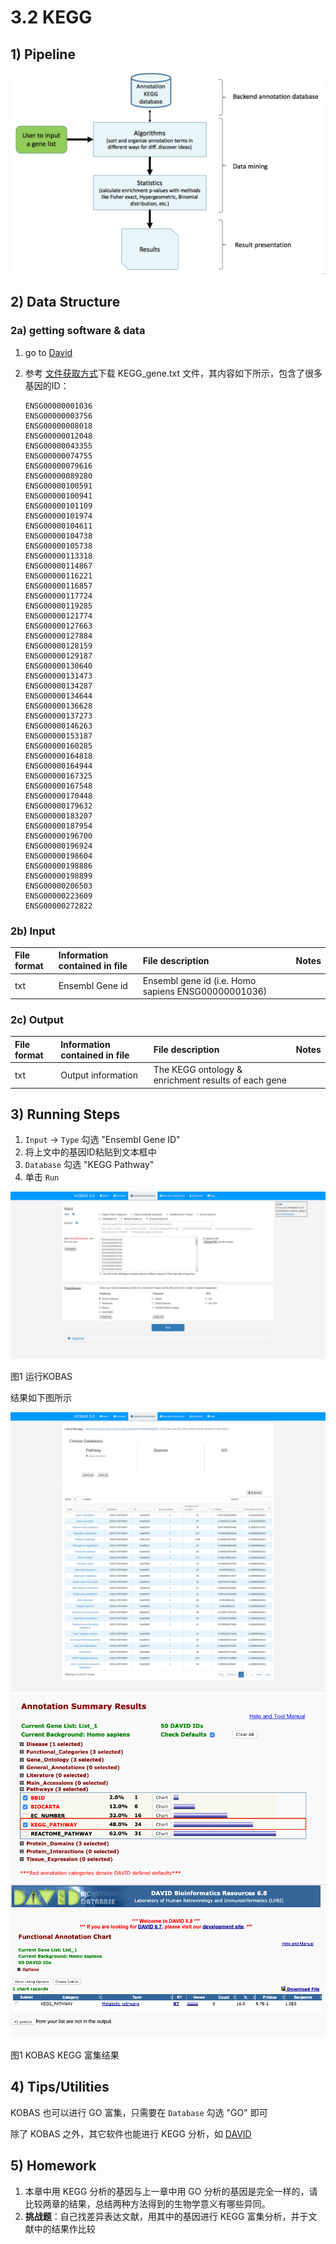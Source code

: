 # 3.2 KEGG

## 1\) Pipeline

![](../../.gitbook/assets/keggpipeline.png)

## 2\) Data Structure

### 2a\) getting software & data <a id="kegg-install"></a>

1. go to [David](https://david.ncifcrf.gov/)
2. 参考 [文件获取方式](README.md#files)下载 KEGG\_gene.txt 文件，其内容如下所示，包含了很多基因的ID：

   ```text
   ENSG00000001036
   ENSG00000003756
   ENSG00000008018
   ENSG00000012048
   ENSG00000043355
   ENSG00000074755
   ENSG00000079616
   ENSG00000089280
   ENSG00000100591
   ENSG00000100941
   ENSG00000101109
   ENSG00000101974
   ENSG00000104611
   ENSG00000104738
   ENSG00000105738
   ENSG00000113318
   ENSG00000114867
   ENSG00000116221
   ENSG00000116857
   ENSG00000117724
   ENSG00000119285
   ENSG00000121774
   ENSG00000127663
   ENSG00000127884
   ENSG00000128159
   ENSG00000129187
   ENSG00000130640
   ENSG00000131473
   ENSG00000134287
   ENSG00000134644
   ENSG00000136628
   ENSG00000137273
   ENSG00000146263
   ENSG00000153187
   ENSG00000160285
   ENSG00000164818
   ENSG00000164944
   ENSG00000167325
   ENSG00000167548
   ENSG00000170448
   ENSG00000179632
   ENSG00000183207
   ENSG00000187954
   ENSG00000196700
   ENSG00000196924
   ENSG00000198604
   ENSG00000198886
   ENSG00000198899
   ENSG00000206503
   ENSG00000223609
   ENSG00000272822
   ```

### 2b\) Input

| **File format** | **Information contained in file** | **File description** | **Notes** |
| :--- | :--- | :--- | :--- |
| txt | Ensembl Gene id | Ensembl gene id \(i.e. Homo sapiens ENSG00000001036\) |  |

### 2c\) Output

| **File format** | **Information contained in file** | **File description** | **Notes** |
| :--- | :--- | :--- | :--- |
| txt | Output information | The KEGG ontology & enrichment results of each gene |  |

## 3\) Running Steps

1. `Input` -&gt; `Type` 勾选 "Ensembl Gene ID"
2. 将上文中的基因ID粘贴到文本框中
3. `Database` 勾选 "KEGG Pathway"
4. 单击 `Run`

![](../../.gitbook/assets/kegg-run.png)

图1 运行KOBAS

结果如下图所示

![](../../.gitbook/assets/kegg-result.png)
![](../../.gitbook/assets/kegg1.png)
![](../../.gitbook/assets/kegg2.png)

图1 KOBAS KEGG 富集结果

## 4\) Tips/Utilities

KOBAS 也可以进行 GO 富集，只需要在 `Database` 勾选 "GO" 即可

除了 KOBAS 之外，其它软件也能进行 KEGG 分析，如 [DAVID](https://david.ncifcrf.gov/)

## 5\) Homework

1. 本章中用 KEGG 分析的基因与上一章中用 GO 分析的基因是完全一样的，请比较两章的结果，总结两种方法得到的生物学意义有哪些异同。
2. **挑战题**：自己找差异表达文献，用其中的基因进行 KEGG 富集分析，并于文献中的结果作比较

